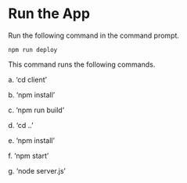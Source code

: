 # Run the App

Run the following command in the command prompt. 

```
npm run deploy
```

This command runs the following commands.

a.	‘cd client’

b.	‘npm install’

c.	‘npm run build’

d.	‘cd ..’

e.	‘npm install’

f.	‘npm start’

g.	‘node server.js’
